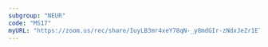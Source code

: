```yaml
---
subgroup: "NEUR"
code: "MS17"
myURL: "https://zoom.us/rec/share/IuyLB3mr4xeY78qN-_y8mdGIr-zNdxJeZr1ET_UOn21RX3Jnf9Nu-3tWyiziyrpz.B6fcBvVWtPrYLTPw?startTime=1623920073000"
---
```

